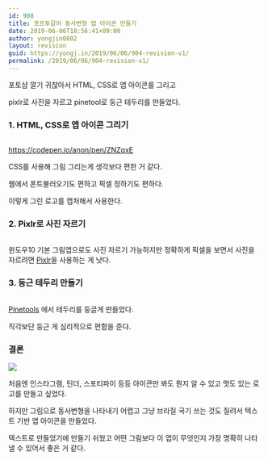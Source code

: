 ```yaml
---
id: 908
title: 포르투갈어 동사변형 앱 아이콘 만들기
date: 2019-06-06T18:56:41+09:00
author: yongjin0802
layout: revision
guid: https://yongj.in/2019/06/06/904-revision-v1/
permalink: /2019/06/06/904-revision-v1/
---
```

포토샵 깔기 귀찮아서 HTML, CSS로 앱 아이콘를 그리고

pixlr로 사진을 자르고 pinetool로 둥근 테두리를 만들었다.

### 1. HTML, CSS로 앱 아이콘 그리기<figure class="wp-block-image">

<img src="https://i0.wp.com/yongj.in/wp-content/uploads/2019/06/아이콘만들기기1.png?fit=840%2C688&ssl=1" alt="" class="wp-image-905" srcset="https://yongj.in/wp-content/uploads/2019/06/아이콘만들기기1.png 1842w, https://yongj.in/wp-content/uploads/2019/06/아이콘만들기기1-300x246.png 300w, https://yongj.in/wp-content/uploads/2019/06/아이콘만들기기1-768x630.png 768w, https://yongj.in/wp-content/uploads/2019/06/아이콘만들기기1-1024x839.png 1024w, https://yongj.in/wp-content/uploads/2019/06/아이콘만들기기1-1000x820.png 1000w, https://yongj.in/wp-content/uploads/2019/06/아이콘만들기기1-366x300.png 366w" sizes="(max-width: 1842px) 100vw, 1842px" /> <figcaption>https://codepen.io/anon/pen/ZNZqxE</figcaption></figure> 

CSS를 사용해 그림 그리는게 생각보다 편한 거 같다.

웹에서 폰트불러오기도 편하고 픽셀 정하기도 편하다.

이렇게 그린 로고를 캡처해서 사용한다.

### 2. Pixlr로 사진 자르기<figure class="wp-block-image">

<img src="https://i2.wp.com/yongj.in/wp-content/uploads/2019/06/아이콘만들기기2.png?fit=840%2C493&ssl=1" alt="" class="wp-image-906" srcset="https://yongj.in/wp-content/uploads/2019/06/아이콘만들기기2.png 2734w, https://yongj.in/wp-content/uploads/2019/06/아이콘만들기기2-300x176.png 300w, https://yongj.in/wp-content/uploads/2019/06/아이콘만들기기2-768x451.png 768w, https://yongj.in/wp-content/uploads/2019/06/아이콘만들기기2-1024x601.png 1024w, https://yongj.in/wp-content/uploads/2019/06/아이콘만들기기2-1000x587.png 1000w, https://yongj.in/wp-content/uploads/2019/06/아이콘만들기기2-511x300.png 511w" sizes="(max-width: 2734px) 100vw, 2734px" /> </figure> 

윈도우10 기본 그림앱으로도 사진 자르기 가능하지만 정확하게 픽셀을 보면서 사진을 자르려면 [Pixlr](https://pixlr.com/x/)을 사용하는 게 낫다.

### 3. 둥근 테두리 만들기<figure class="wp-block-image">

<img src="https://i2.wp.com/yongj.in/wp-content/uploads/2019/06/아이콘만들기기3.png?fit=840%2C535&ssl=1" alt="" class="wp-image-907" srcset="https://yongj.in/wp-content/uploads/2019/06/아이콘만들기기3.png 2262w, https://yongj.in/wp-content/uploads/2019/06/아이콘만들기기3-300x191.png 300w, https://yongj.in/wp-content/uploads/2019/06/아이콘만들기기3-768x489.png 768w, https://yongj.in/wp-content/uploads/2019/06/아이콘만들기기3-1024x652.png 1024w, https://yongj.in/wp-content/uploads/2019/06/아이콘만들기기3-1000x637.png 1000w, https://yongj.in/wp-content/uploads/2019/06/아이콘만들기기3-471x300.png 471w" sizes="(max-width: 2262px) 100vw, 2262px" /> </figure> 

[Pinetools](https://pinetools.com/round-corners-image) 에서 테두리를 둥글게 만들었다.

직각보단 둥근 게 심리적으로 편함을 준다.

### 결론<figure class="wp-block-image">

![](http://www.sketchappsources.com/resources/source-image/ultimate-app-icon-set.jpg) </figure> 

처음엔 인스타그램, 틴더, 스포티파이 등등 아이콘만 봐도 뭔지 알 수 있고 멋도 있는 로고를 만들고 싶었다.

하지만 그림으로 동사변형을 나타내기 어렵고 그냥 브라질 국기 쓰는 것도 질려서 텍스트 기반 앱 아이콘을 만들었다.

텍스트로 만들었기에 만들기 쉬웠고 어떤 그림보다 이 앱이 무엇인지 가장 명확히 나타낼 수 있어서 좋은 거 같다.